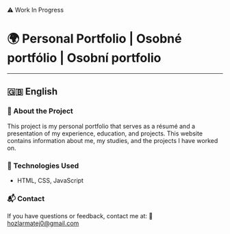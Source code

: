 ⚠️ Work In Progress



# 🌍 Personal Portfolio | Osobné portfólio | Osobní portfolio  

---

## 🇬🇧 English
### 📖 About the Project
This project is my personal portfolio that serves as a résumé and a presentation of my experience, education, and projects.
This website contains information about me, my studies, and the projects I have worked on.

### 🔧 Technologies Used
- HTML, CSS, JavaScript

### 📬 Contact
If you have questions or feedback, contact me at:
📧 hozlarmatej0@gmail.com
